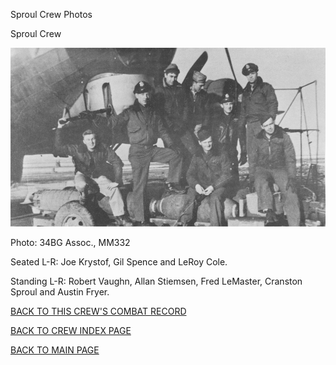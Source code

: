 
Sproul Crew Photos






 




Sproul Crew  

  

![](Sproul.jpg)  

Photo: 34BG Assoc., MM332  

Seated L-R: Joe Krystof, Gil Spence and LeRoy Cole.  

Standing L-R: Robert Vaughn, Allan Stiemsen, Fred LeMaster, Cranston Sproul and Austin Fryer.  

  

[BACK TO THIS CREW'S COMBAT RECORD](../crews/Sproul.md)  

[BACK TO CREW INDEX PAGE](../000crews.md)  

[BACK TO MAIN PAGE](../index.md)


